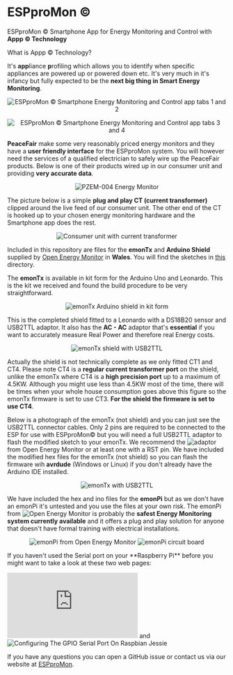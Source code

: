 ﻿# ESPproMon ©
ESPproMon © Smartphone App for Energy Monitoring and Control with **Appp © Technology**

What is Appp © Technology?

It's **app**liance **p**rofiling which allows you to identify when specific appliances are powered up or powered down etc. It's very much in it's infancy but fully expected to be the **next big thing in Smart Energy Monitoring**.

<p align="center">
<img src="https://github.com/pieman64/ESPproMon/blob/master/images/ESPproMon%20pages%201%20and%202%20half%20size.png" alt="ESPproMon © Smartphone Energy Monitoring and Control app tabs 1 and 2">
</p>

<p align="center">
<img src="https://github.com/pieman64/ESPproMon/blob/master/images/ESPproMon%20pages%203%20and%204%20half%20size.png" alt="ESPproMon © Smartphone Energy Monitoring and Control app tabs 3 and 4">
</p>

**PeaceFair** make some very reasonably priced energy monitors and they have a **user friendly interface** for the ESPproMon system. You will however need the services of a qualified electrician to safely wire up the PeaceFair products. Below is one of their products wired up in our consumer unit and providing **very accurate data**.

<p align="center">
<img src="https://github.com/pieman64/ESPproMon/blob/master/images/PZEM-004%20from%20PeaceFair%20installed%20in%20a%20domestic%20electrical%20consumer%20unit.jpg" alt="PZEM-004 Energy Monitor">
</p>

The picture below is a simple **plug and play CT (current transformer)** clipped around the live feed of our consumer unit. The other end of the CT is hooked up to your chosen energy monitoring hardware and the Smartphone app does the rest.

<p align="center">
<img src="https://github.com/pieman64/ESPproMon/blob/master/images/Consumer%20unit%20with%20current%20transformer.jpg" alt="Consumer unit with current transformer">
</p>

Included in this repository are files for the **emonTx** and **Arduino Shield** supplied by [Open Energy Monitor](https://community.openenergymonitor.org/) in **Wales**. You will find the sketches in [this](https://github.com/pieman64/ESPproMon/tree/master/OpenEnergyMonitor) directory.

The **emonTx** is available in kit form for the Arduino Uno and Leonardo. This is the kit we received and found the build procedure to be very straightforward.

<p align="center">
  <img src="https://github.com/pieman64/ESPproMon/blob/master/images/emonTx%20Arduino%20shield%20components.jpg" alt="emonTx Arduino shield in kit form">
</p>

This is the completed shield fitted to a Leonardo with a DS18B20 sensor and USB2TTL adaptor. It also has the **AC - AC** adaptor that's **essential** if you want to accurately measure Real Power and therefore real Energy costs.

<p align="center">
<img src="https://github.com/pieman64/ESPproMon/blob/master/images/emonTx%20Arduino%20shield%20with%20Leonardo%20DS18B20%20and%20TTL.jpg" alt="emonTx shield with USB2TTL">
</p>

Actually the shield is not technically complete as we only fitted CT1 and CT4. Please note CT4 is a **regular current transformer port** on the shield, unlike the emonTx where CT4 is a **high precision port** up to a maximum of 4.5KW. Although you might use less than 4.5KW most of the time, there will be times when your whole house consumption goes above this figure so the emonTx firmware is set to use CT3.
**For the shield the firmware is set to use CT4**.

Below is a photograph of the emonTx (not shield) and you can just see the USB2TTL connector cables. Only 2 pins are required to be connected to the ESP for use with ESPproMon© but you will need a full USB2TTL adaptor to flash the modified sketch to your emonTx. We recommend the ![adaptor](https://shop.openenergymonitor.com/programmer-usb-to-serial-uart/) from Open Energy Monitor or at least one with a RST pin. We have included the modified hex files for the emonTx (not shield) so you can flash the firmware wih **avrdude** (Windows or Linux) if you don't already have the Arduino IDE installed.

<p align="center">
  <img src="https://github.com/pieman64/ESPproMon/blob/master/images/emonTx%20with%20TTL.jpg" alt="emonTx with USB2TTL">
</p>

We have included the hex and ino files for the **emonPi** but as we don't have an emonPi it's untested and you use the files at your own risk. The emonPi from ![Open Energy Monitor](https://shop.openenergymonitor.com/emonpi-3/) is probably the **safest Energy Monitoring system currently available** and it offers a plug and play solution for anyone that doesn't have formal training with electrical installations.
<p align="center">
  <img src="https://github.com/pieman64/ESPproMon/blob/master/images/emonPi%20complete%20with%20enclosure.jpg" alt="emonPi from Open Energy Monitor">
  <img src="https://github.com/pieman64/ESPproMon/blob/master/images/emonPi%20PCB%20with%20Raspberry%20Pi.jpg" alt="emonPi circuit board">
</p>
If you haven't used the Serial port on your **Raspberry Pi** before you might want to take a look at these two web pages:

![THE RASPBERRY PI UARTS](https://www.raspberrypi.org/documentation/configuration/uart.md) and 
![Configuring The GPIO Serial Port On Raspbian Jessie](https://spellfoundry.com/2016/05/29/configuring-gpio-serial-port-raspbian-jessie-including-pi-3/)

If you have any questions you can open a GitHub issue or contact us via our website at [ESPproMon](https://peacefairapp.com/).
